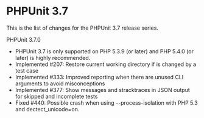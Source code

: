 PHPUnit 3.7
===========

This is the list of changes for the PHPUnit 3.7 release series.

PHPUnit 3.7.0

* PHPUnit 3.7 is only supported on PHP 5.3.9 (or later) and PHP 5.4.0 (or later) is highly recommended.
* Implemented #207: Restore current working directory if is changed by a test case
* Implemented #333: Improved reporting when there are unused CLI arguments to avoid misconceptions
* Implemented #377: Show messages and stracktraces in JSON output for skipped and incomplete tests
* Fixed #440: Possible crash when using --process-isolation with PHP 5.3 and dectect_unicode=on.

